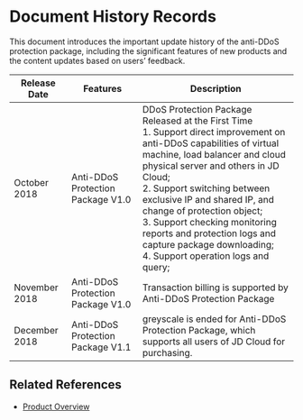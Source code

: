 # Document History Records

This document introduces the important update history of the anti-DDoS protection package, including the significant features of new products and the content updates based on users’ feedback.

|Release Date|Features|Description|
|-|-|-|
|October 2018 | Anti-DDoS Protection Package V1.0 | DDoS Protection Package Released at the First Time <br />1. Support direct improvement on anti-DDoS capabilities of virtual machine, load balancer and cloud physical server and others in JD Cloud; <br />2. Support switching between exclusive IP and shared IP, and change of protection object; <br />3. Support checking monitoring reports and protection logs and capture package downloading; <br />4. Support operation logs and query; <br />|
| November 2018 | Anti-DDoS Protection Package V1.0 | Transaction billing is supported by Anti-DDoS Protection Package|
| December 2018 | Anti-DDoS Protection Package  V1.1 | greyscale is ended for Anti-DDoS Protection Package, which supports all users of JD Cloud for purchasing.|




## Related References

- [Product Overview](../Introduction/Product-Overview.md)

